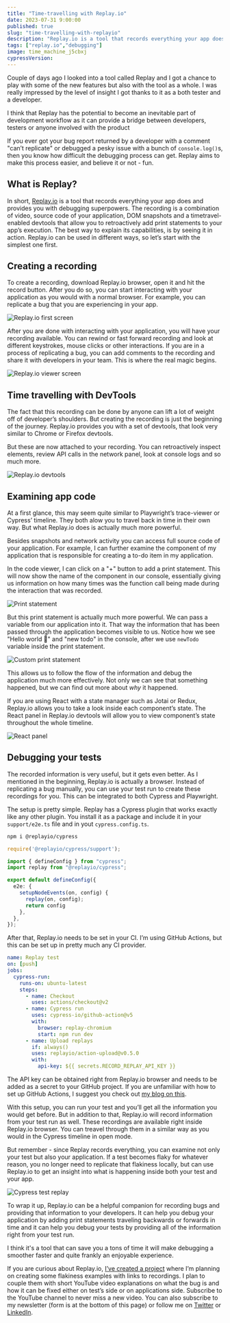 ```yaml
---
title: "Time-travelling with Replay.io"
date: 2023-07-31 9:00:00
published: true
slug: "time-travelling-with-replayio"
description: "Replay.io is a tool that records everything your app does and provides you with debugging superpowers. The recording is a combination of video, source code of your application, DOM snapshots and a timetravel-enabled devtools that allow you to retroactively add print statements to your app’s execution."
tags: ["replay.io","debugging"]
image: time_machine_j5cbxj
cypressVersion:
---
```


Couple of days ago I looked into a tool called Replay and I got a chance to play with some of the new features but also with the tool as a whole. I was really impressed by the level of insight I got thanks to it as a both tester and a developer.

I think that Replay has the potential to become an inevitable part of development workflow as it can provide a bridge between developers, testers or anyone involved with the product

If you ever got your bug report returned by a developer with a comment "can’t replicate" or debugged a pesky issue with a bunch of `console.log()`s, then you know how difficult the debugging process can get. Replay aims to make this process easier, and believe it or not - fun.

## What is Replay? 
In short, [Replay.io](https://www.replay.io/) is a tool that records everything your app does and provides you with debugging superpowers. The recording is a combination of video, source code of your application, DOM snapshots and a timetravel-enabled devtools that allow you to retroactively add print statements to your app’s execution. The best way to explain its capabilities, is by seeing it in action. Replay.io can be used in different ways, so let’s start with the simplest one first.

## Creating a recording
To create a recording, download Replay.io browser, open it and hit the record button. After you do so, you can start interacting with your application as you would with a normal browser. For example, you can replicate a bug that you are experiencing in your app.

![Replay.io first screen](replay_io_first_screen_pxuxg1)

After you are done with interacting with your application, you will have your recording available. You can rewind or fast forward recording and look at different keystrokes, mouse clicks or other interactions. If you are in a process of replicating a bug, you can add comments to the recording and share it with developers in your team. This is where the real magic begins.

![Replay.io viewer screen](viewer_bs89i9)

## Time travelling with DevTools
The fact that this recording can be done by anyone can lift a lot of weight off of developer’s shoulders. But creating the recording is just the beginning of the journey. Replay.io provides you with a set of devtools, that look very similar to Chrome or Firefox devtools.

But these are now attached to your recording. You can retroactively inspect elements, review API calls in the network panel, look at console logs and so much more.

![Replay.io devtools](replay-io_devtools_cmyswj)

## Examining app code
At a first glance, this may seem quite similar to Playwright’s trace-viewer or Cypress’ timeline. They both alow you to travel back in time in their own way. But what Replay.io does is actually much more powerful.

Besides snapshots and network activity you can access full source code of your application. For example, I can further examine the component of my application that is responsible for creating a to-do item in my application.

In the code viewer, I can click on a "+" button to add a print statement. This will now show the name of the component in our console, essentially giving us information on how many times was the function call being made during the interaction that was recorded.

![Print statement](print_statement_ijzi3y)

But this print statement is actually much more powerful. We can pass a variable from our application into it. That way the information that has been passed through the application becomes visible to us. Notice how we see "Hello world 👋" and "new todo" in the console, after we use `newTodo` variable inside the print statement.

![Custom print statement](custom_print_statement_jlsxh1)

This allows us to follow the flow of the information and debug the application much more effectively. Not only we can see that something happened, but we can find out more about *why* it happened.

If you are using React with a state manager such as Jotai or Redux, Replay.io allows you to take a look inside each component’s state. The React panel in Replay.io devtools will allow you to view component’s state throughout the whole timeline.

![React panel](react_panel_brh2oe)

## Debugging your tests
The recorded information is very useful, but it gets even better. As I mentioned in the beginning, Replay.io is actually a browser. Instead of replicating a bug manually, you can use your test run to create these recordings for you. This can be integrated to both Cypress and Playwright.

The setup is pretty simple. Replay has a Cypress plugin that works exactly like any other plugin. You install it as a package and include it in your `support/e2e.ts` file and in yout `cypress.config.ts`.

```bash
npm i @replayio/cypress
```

```ts [support/e2e.ts]
require('@replayio/cypress/support');
```

```ts [cypress.config.ts]
import { defineConfig } from "cypress";
import replay from "@replayio/cypress";

export default defineConfig({
  e2e: {
    setupNodeEvents(on, config) {
      replay(on, config);
      return config
    },
  },
});
```

After that, Replay.io needs to be set in your CI. I’m using GitHub Actions, but this can be set up in pretty much any CI provider.

```yml
name: Replay test
on: [push]
jobs:
  cypress-run:
    runs-on: ubuntu-latest
    steps:
      - name: Checkout
        uses: actions/checkout@v2
      - name: Cypress run
        uses: cypress-io/github-action@v5
        with:
          browser: replay-chromium
          start: npm run dev
      - name: Upload replays
        if: always()
        uses: replayio/action-upload@v0.5.0
        with:
          api-key: ${{ secrets.RECORD_REPLAY_API_KEY }}
```

The API key can be obtained right from Replay.io browser and needs to be added as a secret to your GitHub project. If you are unfamiliar with how to set up GitHub Actions, I suggest you check out [my blog on this](/cypress-and-git-hub-actions-step-by-step-guide).

With this setup, you can run your test and you’ll get all the information you would get before. But in addition to that, Replay.io will record information from your test run as well. These recordings are available right inside Replay.io browser. You can treavel through them in a similar way as you would in the Cypress timeline in open mode.

But remember - since Replay records everything, you can examine not only your test but also your application. If a test becomes flaky for whatever reason, you no longer need to replicate that flakiness locally, but can use Replay.io to get an insight into what is happening inside both your test and your app.

![Cypress test replay](cypress_replay_ktuzio)

To wrap it up, Replay.io can be a helpful companion for recording bugs and providing that information to your developers. It can help you debug your application by adding print statements traveling backwards or forwards in time and it can help you debug your tests by providing all of the information right from your test run.

I think it's a tool that can save you a tons of time it will make debugging a smoother faster and quite frankly an enjoyable experience.

If you are curious about Replay.io, [I’ve created a project](https://github.com/filiphric/cypress-flakiness-debug-examples) where I’m planning on creating some flakiness examples with links to recordings. I plan to couple them with short YouTube video explanations on what the bug is and how it can be fixed either on test’s side or on applications side. Subscribe to the YouTube channel to never miss a new video. You can also subscribe to my newsletter (form is at the bottom of this page) or follow me on [Twitter](https://twitter.com/filip_hric/) or [LinkedIn](http://www.linkedin.com/in/filip-hric).